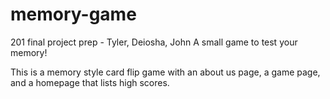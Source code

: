 # memory-game

201 final project prep - Tyler, Deiosha, John
A small game to test your memory!

This is a memory style card flip game with an about us page, a game page, and a homepage that lists high scores.
